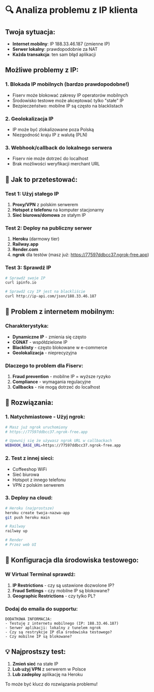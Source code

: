 # 🔍 Analiza problemu z IP klienta

## Twoja sytuacja:
- **Internet mobilny**: IP 188.33.46.187 (zmienne IP)
- **Serwer lokalny**: prawdopodobnie za NAT
- **Każda transakcja**: ten sam błąd aplikacji

## Możliwe problemy z IP:

### 1. **Blokada IP mobilnych** (bardzo prawdopodobne!)
- Fiserv może blokować zakresy IP operatorów mobilnych
- Środowisko testowe może akceptować tylko "stałe" IP
- Bezpieczeństwo: mobilne IP są często na blacklistach

### 2. **Geolokalizacja IP**
- IP może być zlokalizowane poza Polską
- Niezgodność kraju IP z walutą (PLN)

### 3. **Webhook/callback do lokalnego serwera**
- Fiserv nie może dotrzeć do localhost
- Brak możliwości weryfikacji merchant URL

## 🧪 Jak to przetestować:

### Test 1: Użyj stałego IP
1. **Proxy/VPN** z polskim serwerem
2. **Hotspot z telefonu** na komputer stacjonarny
3. **Sieć biurowa/domowa** ze stałym IP

### Test 2: Deploy na publiczny serwer
1. **Heroku** (darmowy tier)
2. **Railway.app** 
3. **Render.com**
4. **ngrok** dla testów (masz już: https://77597ddbcc37.ngrok-free.app)

### Test 3: Sprawdź IP
```bash
# Sprawdź swoje IP
curl ipinfo.io

# Sprawdź czy IP jest na blackliście
curl http://ip-api.com/json/188.33.46.187
```

## 📱 Problem z internetem mobilnym:

### Charakterystyka:
- **Dynamiczne IP** - zmienia się często
- **CGNAT** - współdzielone IP
- **Blacklisty** - często blokowane w e-commerce
- **Geolokalizacja** - nieprecyzyjna

### Dlaczego to problem dla Fiserv:
1. **Fraud prevention** - mobilne IP = wyższe ryzyko
2. **Compliance** - wymagania regulacyjne
3. **Callbacks** - nie mogą dotrzeć do localhost

## 🚀 Rozwiązania:

### 1. **Natychmiastowe** - Użyj ngrok:
```bash
# Masz już ngrok uruchomiony
# https://77597ddbcc37.ngrok-free.app

# Upewnij się że używasz ngrok URL w callbackach
WEBHOOK_BASE_URL=https://77597ddbcc37.ngrok-free.app
```

### 2. **Test z innej sieci**:
- Coffeeshop WiFi
- Sieć biurowa
- Hotspot z innego telefonu
- VPN z polskim serwerem

### 3. **Deploy na cloud**:
```bash
# Heroku (najprostsze)
heroku create twoja-nazwa-app
git push heroku main

# Railway
railway up

# Render
# Przez web UI
```

## 🔐 Konfiguracja dla środowiska testowego:

### W Virtual Terminal sprawdź:
1. **IP Restrictions** - czy są ustawione dozwolone IP?
2. **Fraud Settings** - czy mobilne IP są blokowane?
3. **Geographic Restrictions** - czy tylko PL?

### Dodaj do emaila do supportu:
```
DODATKOWA INFORMACJA:
- Testuję z internetu mobilnego (IP: 188.33.46.187)
- Serwer aplikacji: lokalny z tunelem ngrok
- Czy są restrykcje IP dla środowiska testowego?
- Czy mobilne IP są blokowane?
```

## 💡 Najprostszy test:

1. **Zmień sieć** na stałe IP
2. **Lub użyj VPN** z serwerem w Polsce
3. **Lub zadeploy** aplikację na Heroku

To może być klucz do rozwiązania problemu!